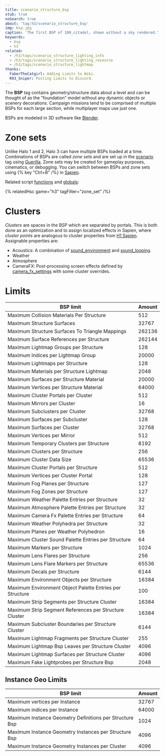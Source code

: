 ```yaml
---
title: scenario_structure_bsp
stub: true
noSearch: true
about: 'tag:h3/scenario_structure_bsp'
img: bsp.jpg
caption: 'The first BSP of 100_citadel, shown without a sky rendered.'
keywords:
  - bsp
  - h3
related:
  - /h3/tags/scenario_structure_lighting_info
  - /h3/tags/scenario_structure_lighting_resource
  - /h3/tags/scenario_structure_lightmap
thanks:
  FaberTheCatgirl: Adding Limits to Wiki.
  R93_Sniper: Posting Limits to Discord.
---
```

The **BSP** tag contains geometry/structure data about a level and can be thought of as the "foundation" model without any dynamic objects or scenery decorations. Campaign missions tend to be comprised of multiple BSPs for each large section, while multiplayer maps use just one.

BSPs are modeled in 3D software like [Blender](~).

# Zone sets
Unlike Halo 1 and 2, Halo 3 can have multiple BSPs loaded at a time. Combinations of BSPs are called _zone sets_ and are set up in the [scenario](~) tag using [Guerilla](~h3-guerilla). Zone sets may be created for gameplay purposes, cinematics, or debugging. You can switch between BSPs and zone sets using {% key "Ctrl+B" /%} in [Sapien](~h3-sapien).

Related script [functions](~scripting#functions) and [globals](~scripting#external-globals):

{% relatedHsc game="h3" tagFilter="zone_set" /%}

# Clusters
_Clusters_ are spaces in the BSP which are separated by portals. This is both done as an optimization and to assign localized effects in Sapien, where _cluster points_ are analogous to cluster properties from [H1 Sapien](~h1a-sapien). Assignable properties are:

* Acoustics: A combination of [sound_environment](~) and [sound_looping](~).
* Weather
* Atmosphere
* CameraFX: Post-processing screen effects defined by [camera_fx_settings](~) with some cluster overrides.

# Limits
|BSP limit|Amount|
|-----|------------|
|Maximum Collision Materials Per Structure|512|
|Maximum Structure Surfaces|32767|
|Maximum Structure Surfaces To Triangle Mappings|262136|
|Maximum Surface References per Structure|262144|
|Maximum Lightmap Groups per Structure|128|
|Maximum Indices per Lightmap Group|20000|
|Maximum Lightmaps per Structure|128|
|Maximum Materials per Structure Lightmap|2048|
|Maximum Surfaces per Structure Material|20000|
|Maximum Vertices per Structure Material|64000|
|Maximum Cluster Portals per Cluster|512|
|Maximum Mirrors per Cluster|16|
|Maximum Subclusters per Cluster|32768|
|Maximum Surfaces per Subcluster|128|
|Maximum Surfaces per Cluster|32768|
|Maximum Vertices per Mirror|512|
|Maximum Temporary Clusters per Structure|8192|
|Maximum Clusters per Structure|256|
|Maximum Cluster Data Size|65536|
|Maximum Cluster Portals per Structure|512|
|Maximum Vertices per Cluster Portal|128|
|Maximum Fog Planes per Structure|127|
|Maximum Fog Zones per Structure|127|
|Maximum Weather Palette Entries per Structure|32|
|Maximum Atmosphere Palette Entries per Structure|32|
|Maximum Camera Fx Palette Entries per Structure|64|
|Maximum Weather Polyhedra per Structure|32|
|Maximum Planes per Weather Polyhedron|16|
|Maximum Cluster Sound Palette Entries per Structure|64|
|Maximum Markers per Structure|1024|
|Maximum Lens Flares per Structure|256|
|Maximum Lens Flare Markers per Structure|65536|
|Maximum Decals per Structure|6144|
|Maximum Environment Objects per Structure|16384|
|Maximum Environment Object Palette Entries per Structure|100|
|Maximum Strip Segments per Structure Cluster|16384|
|Maximum Strip Segment References per Structure Cluster|16384|
|Maximum Subcluster Boundaries per Structure Cluster|6144|
|Maximum Lightmap Fragments per Structure Cluster|255|
|Maximum Lightmap Bsp Leaves per Structure Cluster|4096|
|Maximum Lightmap Surfaces per Structure Cluster|4096|
|Maximum Fake Lightprobes per Structure Bsp|2048|

## Instance Geo Limits
|BSP limit|Amount|
|-----|------------|
|Maximum vertices per Instance|32767|
|Maximum indices per Instance|64000|
|Maximum Instance Geometry Definitions per Structure Bsp|1024|
|Maximum Instance Geometry Instances per Structure Bsp|4096|
|Maximum Instance Geometry Instances per Cluster|4096|
